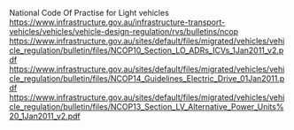 National Code Of Practise for Light vehicles
https://www.infrastructure.gov.au/infrastructure-transport-vehicles/vehicles/vehicle-design-regulation/rvs/bulletins/ncop
https://www.infrastructure.gov.au/sites/default/files/migrated/vehicles/vehicle_regulation/bulletin/files/NCOP10_Section_LO_ADRs_ICVs_1Jan2011_v2.pdf
https://www.infrastructure.gov.au/sites/default/files/migrated/vehicles/vehicle_regulation/bulletin/files/NCOP14_Guidelines_Electric_Drive_01Jan2011.pdf
https://www.infrastructure.gov.au/sites/default/files/migrated/vehicles/vehicle_regulation/bulletin/files/NCOP13_Section_LV_Alternative_Power_Units%20_1Jan2011_v2.pdf

